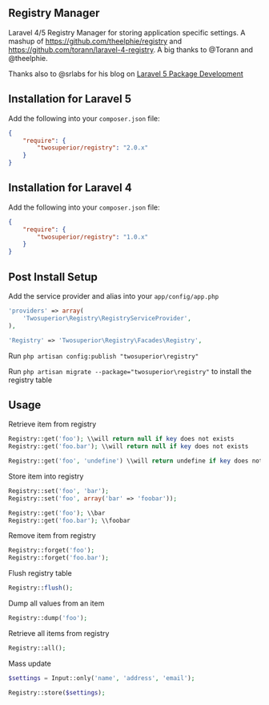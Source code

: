 ## Registry Manager

Laravel 4/5 Registry Manager for storing application specific settings. A mashup of https://github.com/theelphie/registry and https://github.com/torann/laravel-4-registry. A big thanks to @Torann and @theelphie. 

Thanks also to @srlabs for his blog on [Laravel 5 Package Development](http://stagerightlabs.com/blog/laravel5-pacakge-development-service-provider)

## Installation for Laravel 5

Add the following into your `composer.json` file:

```json
{
	"require": {
		"twosuperior/registry": "2.0.x"
	}
}
```

## Installation for Laravel 4

Add the following into your `composer.json` file:

```json
{
	"require": {
		"twosuperior/registry": "1.0.x"
	}
}
```

## Post Install Setup

Add the service provider and alias into your `app/config/app.php`

```php
'providers' => array(
	'Twosuperior\Registry\RegistryServiceProvider',
),

'Registry' => 'Twosuperior\Registry\Facades\Registry',
```

Run `php artisan config:publish "twosuperior\registry"`

Run `php artisan migrate --package="twosuperior\registry"` to install the registry table

## Usage

Retrieve item from registry
```php
Registry::get('foo'); \\will return null if key does not exists
Registry::get('foo.bar'); \\will return null if key does not exists

Registry::get('foo', 'undefine') \\will return undefine if key does not exists
```

Store item into registry
```php
Registry::set('foo', 'bar');
Registry::set('foo', array('bar' => 'foobar'));

Registry::get('foo'); \\bar
Registry::get('foo.bar'); \\foobar
```

Remove item from registry
```php
Registry::forget('foo');
Registry::forget('foo.bar');
```

Flush registry table
```php
Registry::flush();
```

Dump all values from an item
```php
Registry::dump('foo');
```

Retrieve all items from registry
```php
Registry::all();
```

Mass update

```php
$settings = Input::only('name', 'address', 'email');

Registry::store($settings);
```